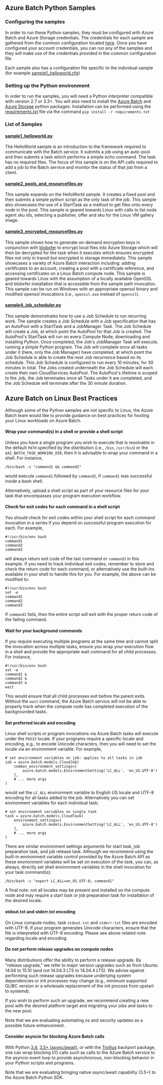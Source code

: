 ## Azure Batch Python Samples

### Configuring the samples
In order to run these Python samples, they must be configured with Azure Batch
and Azure Storage credentials. The credentials for each sample are gathered
from the common configuration located [here](./configuration.cfg). Once you
have configured your account credentials, you can run any of the samples and
they will make use of the credentials provided in the common configuration
file.

Each sample also has a configuration file specific to the individual sample
(for example [sample1\_helloworld.cfg](./sample1_helloworld.cfg))

### Setting up the Python environment
In order to run the samples, you will need a Python interpreter compatible
with version 2.7 or 3.3+. You will also need to install the
[Azure Batch](https://pypi.python.org/pypi/azure-batch) and
[Azure Storage](https://pypi.python.org/pypi/azure-storage) python packages.
Installation can be performed using the [requirements.txt](./requirements.txt)
file via the command `pip install -r requirements.txt`

### List of Samples

#### [sample1\_helloworld.py](./sample1_helloworld.py)
The HelloWorld sample is an introduction to the framework required to
communicate with the Batch service. It submits a job using an auto-pool and
then submits a task which performs a simple echo command.  The task has no
required files.  The focus of this sample is on the API calls required to add
a job to the Batch service and monitor the status of that job from a client.

#### [sample2\_pools\_and\_resourcefiles.py](./sample2_pools_and_resourcefiles.py)
This sample expands on the HelloWorld sample. It creates a fixed pool and then
submits a simple python script as the only task of the job. This sample also
showcases the use of a StartTask as a method to get files onto every node in
the pool. This sample is geared towards Linux with calls to list node agent
sku ids, selecting a publisher, offer and sku for the Linux VM gallery image.

#### [sample3\_encrypted\_resourcefiles.py](./sample3_encrypted_resourcefiles.py)
This sample shows how to generate on-demand encryption keys in conjunction with
[blobxfer](https://github.com/Azure/blobxfer) to encrypt local files into Azure
Storage which will then be decrypted for the task when it executes which
ensures encrypted files not only in transit but encrypted in storage
immediately. This sample showcases a variety of Azure Batch interaction
including: adding certificates to an account, creating a pool with a
certificate reference, and accessing certificates on a Linux Batch compute
node. This sample is geared towards Linux with the assumption of a locally
available OpenSSL and blobxfer installation that is accessible from the sample
path invocation. This sample can be run on Windows with an appropriate openssl
binary and modified openssl invocations (i.e., `openssl.exe` instead of
`openssl`).

#### [sample4\_job\_scheduler.py](./sample4_job_scheduler.py)
This sample demonstrates how to use a Job Schedule to run recurring work. The 
sample creates a Job Schedule with a Job specification that has an AutoPool 
with a StartTask and a JobManager Task. The Job Schedule will create a Job, 
at which point the AutoPool for that Job is created. The AutoPool's StartTask 
will run on every Compute Node, downloading and installing Python. Once completed, 
the Job's JobManager Task will execute, running a simple Python program. The Job 
will complete once all tasks under it (here, only the Job Manager) have 
completed, at which point the Job Schedule is able to create the next Job 
recurrence based on its schedule. This Job Schedule is configured to run every 
10 minutes, for 30 minutes in total. The Jobs created underneath the Job 
Schedule will each create their own CloudServices AutoPool. The AutoPool's 
lifetime is scoped to the Job, the Job terminates once all Tasks under it are 
completed, and the Job Schedule will terminate after the 30 minute duration.


## Azure Batch on Linux Best Practices

Although some of the Python samples are not specific to Linux, the Azure Batch
team would like to provide guidance on best practices for hosting your Linux
workloads on Azure Batch.

#### Wrap your command(s) in a shell or provide a shell script

Unless you have a single program you wish to execute that is resolvable in the
default `PATH` specified by the distribution (i.e., `/bin`, `/usr/bin`) or
the `$AZ_BATCH_TASK_WORKING_DIR`, then it is advisable to wrap your command
in a shell. For instance,

    /bin/bash -c "command1 && command2"

would execute `command1` followed by `command2`, if `command1` was successful
inside a bash shell.

Alternatively, upload a shell script as part of your resource files for
your task that encompasses your program execution workflow.

#### Check for exit codes for each command in a shell script

You should check for exit codes within your shell script for each command
invocation in a series if you depend on successful program execution for
each. For example,

    #!/usr/bin/env bash
    command1
    command2
    command3

will always return exit code of the last command or `command3` in this
example. If you need to track individual exit codes, remember to store and
check the return code for each command, or alternatively use the built-ins
available in your shell to handle this for you. For example, the above can be
modified to:

    #!/usr/bin/env bash
    set -e
    command1
    command2
    command3

If `command2` fails, then the entire script will exit with the proper
return code of the failing command.

#### Wait for your background commands

If you require executing multiple programs at the same time and cannot split
the invocation across multiple tasks, ensure you wrap your execution flow in
a shell and provide the appropriate wait command for all child processes. For
instance,

    #!/usr/bin/env bash
    set -e
    command1 &
    command2 &
    command3 &
    wait

This would ensure that all child processes exit before the parent exits.
Without the `wait` command, the Azure Batch service will not be able to
properly track when the compute node has completed execution of the
backgrounded tasks.

#### Set preferred locale and encoding

Linux shell scripts or program invocations via Azure Batch tasks will execute
under the `POSIX` locale. If your programs require a specific locale and
encoding, e.g., to encode Unicode characters, then you will need to set the
locale via an environment variable. For example,

    # set environment variables on job: applies to all tasks in job
    job = azure.batch.models.CloudJob(
        common_environment_settings=[
            azure.batch.models.EnvironmentSetting('LC_ALL', 'en_US.UTF-8')
        ],
        # ... more args
    )

would set the `LC_ALL` environment variable to English US locale and UTF-8
encoding for all tasks added to the job. Alternatively you can set environment
variables for each individual task:

    # set environment variables on single task
    task = azure.batch.models.CloudTask(
        environment_settings=[
            azure.batch.models.EnvironmentSetting('LC_ALL', 'en_US.UTF-8')
        ],
        # ... more args
    )

There are similar environment settings arguments for start task, job
preparation task, and job release task. Although we recommend using the
built-in environment variable control provided by the Azure Batch API as
these environment variables will be set on execution of the task, you
can, as always, directly set shell environment variables in the shell
invocation for your task command(s):

    /bin/bash -c "export LC_ALL=en_US.UTF-8; command1"

A final note: not all locales may be present and installed on the compute node
and may require a start task or job preparation task for installation of the
desired locale.

#### stdout.txt and stderr.txt encoding

On Linux compute nodes, task `stdout.txt` and `stderr.txt` files are encoded
with UTF-8. If your program generates Unicode characters, ensure that the file
is interpreted with UTF-8 encoding. Please see above related note regarding
locale and encoding.

#### Do not perform release upgrades on compute nodes

Many distributions offer the ability to perform a release upgrade. By
"release upgrade," we refer to major version upgrades such as from Ubuntu
14.04 to 15.10 (and not 14.04.3 LTS to 14.04.4 LTS). We advise against
performing such release upgrades because underlying system dependencies
or init processes may change (e.g., minimum supported GLIBC version or a
wholesale replacement of the init process from upstart to systemd).

If you wish to perform such an upgrade, we recommend creating a new pool
with the desired platform target and migrating your jobs and tasks to the
new pool.

Note that we are evaluating automating os and security updates as a possible
future enhancement.

#### Consider asyncio for blocking Azure Batch calls

With Python [3.4](https://docs.python.org/3.4/library/asyncio.html),
[3.5+ (async/await)](https://docs.python.org/3.5/library/asyncio.html), or
with the [Trollius](https://pypi.python.org/pypi/trollius) backport package,
one can wrap blocking I/O calls such as calls to the Azure Batch service to
the asyncio event loop to provide asynchronous, non-blocking behavior in your
Python scripts and programs.

Note that we are evaluating bringing native async/await capability (3.5+) to
the Azure Batch Python SDK.
